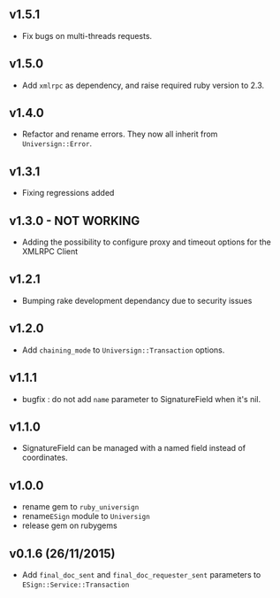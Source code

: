 v1.5.1
-------------------------
- Fix bugs on multi-threads requests.

v1.5.0
-------------------------
- Add `xmlrpc` as dependency, and raise required ruby version to 2.3.

v1.4.0
-------------------------
- Refactor and rename errors. They now all inherit from `Universign::Error`.

v1.3.1
-------------------------

- Fixing regressions added

v1.3.0 - NOT WORKING
-------------------------

- Adding the possibility to configure proxy and timeout options for the XMLRPC Client

v1.2.1
-------------------------

- Bumping rake development dependancy due to security issues

v1.2.0
-------------------------

- Add `chaining_mode` to `Universign::Transaction` options.

v1.1.1
-------------------------

- bugfix : do not add `name` parameter to SignatureField when it's nil.

v1.1.0
-------------------------

- SignatureField can be managed with a named field instead of coordinates.

v1.0.0
-------------------------

- rename gem to `ruby_universign`
- rename`ESign` module to `Universign`
- release gem on rubygems

v0.1.6 (26/11/2015)
-------------------------

- Add `final_doc_sent` and `final_doc_requester_sent` parameters to `ESign::Service::Transaction`
